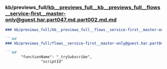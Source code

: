 ### kb/previews_full/kb__previews_full__kb__previews_full__flows__service-first__master-only@guest.har.part047.md.part002.md.md

```md
### kb/previews_full/kb__previews_full__flows__service-first__master-only@guest.har.part047.md.part002.md

```md
### kb/previews_full/flows__service-first__master-only@guest.har.part047.md (part 002)

```md
       "functionName": "_trySubscribe",
                "scriptId"
```

```

```

```
